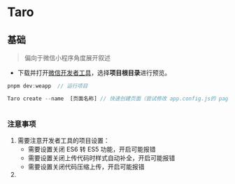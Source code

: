 # Taro



## 基础

> 偏向于微信小程序角度展开叙述

- 下载并打开[微信开发者工具](https://developers.weixin.qq.com/miniprogram/dev/devtools/download.html)，选择**项目根目录**进行预览。

```js
pnpm dev:weapp  // 运行项目

Taro create --name  [页面名称] // 快速创建页面（尝试修改 app.config.js的 pages字段）



```



### 注意事项

1. 需要注意开发者工具的项目设置：
   - 需要设置关闭 ES6 转 ES5 功能，开启可能报错
   - 需要设置关闭上传代码时样式自动补全，开启可能报错
   - 需要设置关闭代码压缩上传，开启可能报错
2. 